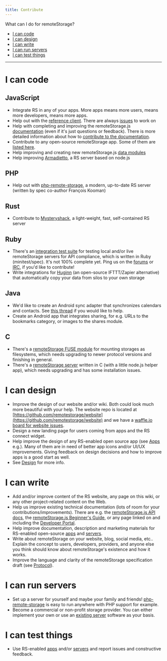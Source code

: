 ```yaml
---
title: Contribute
---
```


What can I do for remoteStorage?

* <a href="#i-can-code">I can code</a>
* <a href="#i-can-design">I can design</a>
* <a href="#i-can-write">I can write</a>
* <a href="#i-can-run-servers">I can run servers</a>
* <a href="#i-can-test-things">I can test things</a>

---

# I can code

## JavaScript

* Integrate RS in any of your apps. More apps means more users, means more developers, means more apps.
* Help out with the [reference client](https://github.com/remotestorage/remotestorage.js/). There are always [issues](https://github.com/remotestorage/remotestorage.js/issues) to work on
* Help with completing and improving the remoteStorage.js [documentation](http://remotestoragejs.readthedocs.io/en/latest/) (even if it's just questions or feedback). There is more detailed information about how to [contribute to the documentation](http://remotestoragejs.readthedocs.io/en/latest/contributing/docs.html).
* Contribute to any open-source remoteStorage app. Some of them are [listed here](/Apps "Apps").
* Help improving and creating new remoteStorage.js [data modules](https://github.com/remotestorage/modules)
* Help improving [Armadietto](https://github.com/remotestorage/armadietto/), a RS server based on node.js

## PHP

* Help out with [php-remote-storage](https://github.com/fkooman/php-remote-storage), a modern, up-to-date RS server (written by spec co-author François Kooman)

## Rust

* Contribute to [Mysteryshack](https://github.com/untitaker/mysteryshack), a light-weight, fast, self-contained RS server

## Ruby

* There's an [integration test suite](https://github.com/remotestorage/api-test-suite) for testing local and/or live remoteStorage servers for API compliance, which is written in Ruby (minitest/spec). It's not 100% complete yet. Ping us on the [forums](https://community.remotestorage.io/) or [IRC](https://kiwiirc.com/client/irc.freenode.net/#remotestorage), if you'd like to contribute!
* Write integrations for [Huginn](https://github.com/huginn/huginn) (an open-source IFTTT/Zapier alternative) that automatically copy your data from silos to your own storage

## Java

* We'd like to create an Android sync adapter that synchronizes calendars and contacts. See [this thread](https://community.remotestorage.io/t/synchronization-with-carddav-caldav/307/4) if you would like to help.
* Create an Android app that integrates sharing, for e.g. URLs to the bookmarks category, or images to the shares module.

## C

* There's a [remoteStorage FUSE module](https://github.com/remotestorage/fuse) for mounting storages as filesystems, which needs upgrading to newer protocol versions and finishing in general.
* There's a [remoteStorage server](https://github.com/remotestorage/rs-serve) written in C (with a little node.js helper app), which needs upgrading and has some installation issues.

# I can design

* Improve the design of our website and/or wiki. Both could look much more beautiful with your help. The website repo is located at [https://github.com/remotestorage/website](https://github.com/remotestorage/website) and we have a [waffle.io board for website issues](https://waffle.io/remotestorage/website).
* Design a new landing page for users coming from apps and the RS connect widget.
* Help improve the design of any RS-enabled open source app (see [Apps](/Apps "Apps") e.g.). Many of them are in need of better app icons and/or UI/UX improvements. Giving feedback on design decisions and how to improve apps is a good start as well.
* See [Design](/Design "Design") for more info.

# I can write

* Add and/or improve content of the RS website, any page on this wiki, or any other project-related content on the Web.
* Help us improve existing technical documentation (lots of room for your contributions/improvements). There are e.g. the [remoteStorage.js API docs](http://remotestoragejs.readthedocs.io/en/latest/), the [remoteStorage.js Beginner's Guide](/RemoteStorage.js:Beginners%27_Guide "RemoteStorage.js:Beginners' Guide"), or any page linked on and including the [Developer Portal](/Developer_Portal "Developer Portal").
* Help improve documentation, description and marketing materials for RS-enabled open-source [apps](/Apps "Apps") and [servers](/Servers "Servers").
* Write about remoteStorage on your website, blog, social media, etc.. Explain the concept to users, developers, providers, and anyone else you think should know about remoteStorage's existence and how it works.
* Improve the language and clarity of the remoteStorage specification draft (see [Protocol](/Protocol "Protocol")).

# I can run servers

* Set up a server for yourself and maybe your family and friends! [php-remote-storage](https://github.com/fkooman/php-remote-storage) is easy to run anywhere with PHP support for example.
* Become a commercial or non-profit storage provider. You can either implement your own or use an [existing server](/Servers "Servers") software as your basis.

# I can test things

* Use RS-enabled [apps](/Apps "Apps") and/or [servers](/Servers "Servers") and report issues and constructive feedback.
